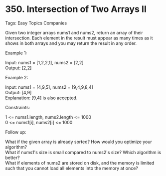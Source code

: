 # 350. Intersection of Two Arrays II  
Tags: Easy Topics Companies  

Given two integer arrays nums1 and nums2, return an array of their intersection. Each element in the result must appear as many times as it shows in both arrays and you may return the result in any order.

Example 1:  

Input: nums1 = [1,2,2,1], nums2 = [2,2]  
Output: [2,2]  

Example 2:  

Input: nums1 = [4,9,5], nums2 = [9,4,9,8,4]  
Output: [4,9]  
Explanation: [9,4] is also accepted.  
 

Constraints:  

1 <= nums1.length, nums2.length <= 1000  
0 <= nums1[i], nums2[i] <= 1000  
 

Follow up:  

What if the given array is already sorted? How would you optimize your algorithm?  
What if nums1's size is small compared to nums2's size? Which algorithm is better?  
What if elements of nums2 are stored on disk, and the memory is limited such that you cannot load all elements into the memory at once?  

